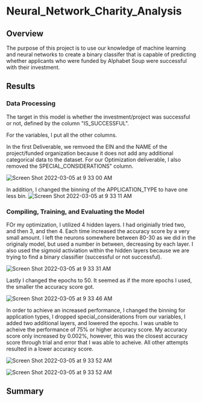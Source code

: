 # Neural_Network_Charity_Analysis

## Overview
The purpose of this project is to use our knowledge of machine learning and neural networks to create a binary classifer that is capable of predicting whether applicants who were funded by Alphabet Soup were successful with their investment. 

## Results
### Data Processing 

The target in this model is whether the investment/project was successful or not, defined by the column "IS_SUCCESSFUL". 

For the variables, I put all the other columns.  

In the first Deliverable, we remvoed the EIN and the NAME of the project/funded organization because it does not add any additional categorical data to the dataset. For our Optimization deliverable, I also removed the SPECIAL_CONSIDERATIONS" column. 

![Screen Shot 2022-03-05 at 9 33 00 AM](https://user-images.githubusercontent.com/92831268/156894250-9715945e-b3e6-437f-b93e-1582c54e9ae6.png)

In addition, I changed the binning of the APPLICATION_TYPE to have one less bin. 
![Screen Shot 2022-03-05 at 9 33 11 AM](https://user-images.githubusercontent.com/92831268/156894290-ec83e714-0c48-4442-aaf2-78584bda5aab.png)

### Compiling, Training, and Evaluating the Model 
FOr my optimization, I utilized 4 hidden layers. I had originially tried two, and then 3, and then 4. Each time increased the accuracy score by a very small amount. I left the neurons somewhere between 80-30 as we did in the originaly model, but used a number in between, decreasing by each layer. I also used the sigmoid activiation within the hidden layers because we are trying to find a binary classifier (successful or not successful). 

![Screen Shot 2022-03-05 at 9 33 31 AM](https://user-images.githubusercontent.com/92831268/156894392-2651626e-fb56-4027-94fd-0dede4f2412f.png)

Lastly I changed the epochs to 50. It seemed as if the more epochs I used, the smaller the accuracy score got. 

![Screen Shot 2022-03-05 at 9 33 46 AM](https://user-images.githubusercontent.com/92831268/156894452-3633d126-422f-4a8d-8ee1-afcc3dee2088.png)

In order to achieve an increased performance, I changed the binning for application types, I dropped special_considerations from our variables, I added two additional layers, and lowered the epochs. I was unable to acheive the performance of 75% or higher accuracy score. My accuracy score only increased by 0.002%, however, this was the closest accuracy score through trial and error that I was able to acheive. All other attempts resulted in a lower accuracy score. 

![Screen Shot 2022-03-05 at 9 33 52 AM](https://user-images.githubusercontent.com/92831268/156894543-ef59d23c-cfe5-4197-88bf-0d6241218d0b.png)



![Screen Shot 2022-03-05 at 9 33 52 AM](https://user-images.githubusercontent.com/92831268/156894457-c0d90c06-f087-498c-993b-dba738fbc902.png)


## Summary

